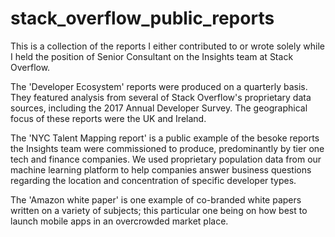 # stack_overflow_public_reports
This is a collection of the reports I either contributed to or wrote solely while I held the position of Senior Consultant on the Insights team at Stack Overflow.

The 'Developer Ecosystem' reports were produced on a quarterly basis. They featured analysis from several of Stack Overflow's proprietary data sources, including the 2017 Annual Developer Survey. The geographical focus of these reports were the UK and Ireland.

The 'NYC Talent Mapping report' is a public example of the besoke reports the Insights team were commissioned to produce, predominantly by tier one tech and finance companies. We used proprietary population data from our machine learning platform to help companies answer business questions regarding the location and concentration of specific developer types.

The 'Amazon white paper' is one example of co-branded white papers written on a variety of subjects; this particular one being on how best to launch mobile apps in an overcrowded market place.
